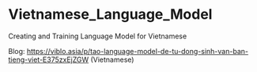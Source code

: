 # Vietnamese_Language_Model
Creating and Training Language Model for Vietnamese

Blog: https://viblo.asia/p/tao-language-model-de-tu-dong-sinh-van-ban-tieng-viet-E375zxEjZGW (Vietnamese)
